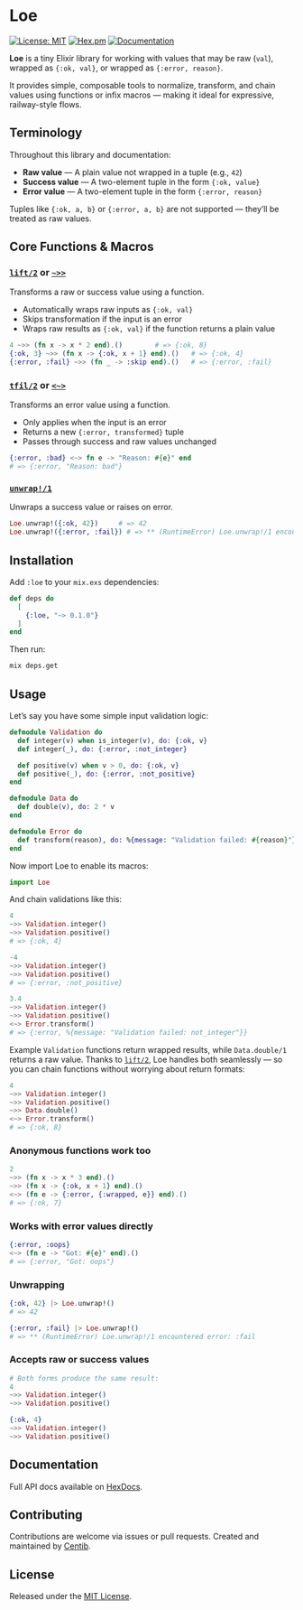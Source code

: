 # Loe

[![License: MIT](https://img.shields.io/badge/license-MIT-blue.svg)](LICENSE.md)
[![Hex.pm](https://img.shields.io/hexpm/v/loe.svg)](https://hex.pm/packages/loe)
[![Documentation](https://img.shields.io/badge/documentation-gray)](https://hexdocs.pm/loe/)

**Loe** is a tiny Elixir library for working with values that may be raw (`val`), wrapped as `{:ok, val}`, or wrapped as `{:error, reason}`.

It provides simple, composable tools to normalize, transform, and chain values using functions or infix macros — making it ideal for expressive, railway-style flows.

## Terminology

Throughout this library and documentation:

- **Raw value** — A plain value not wrapped in a tuple (e.g., `42`)
- **Success value** — A two-element tuple in the form `{:ok, value}`
- **Error value** — A two-element tuple in the form `{:error, reason}`

Tuples like `{:ok, a, b}` or `{:error, a, b}` are not supported — they’ll be treated as raw values.

## Core Functions & Macros

### [`lift/2`](`Loe.lift/2`) or [`~>>`](`Loe.~>>/2`)

Transforms a raw or success value using a function.

- Automatically wraps raw inputs as `{:ok, val}`
- Skips transformation if the input is an error
- Wraps raw results as `{:ok, val}` if the function returns a plain value

```elixir
4 ~>> (fn x -> x * 2 end).()        # => {:ok, 8}
{:ok, 3} ~>> (fn x -> {:ok, x + 1} end).()   # => {:ok, 4}
{:error, :fail} ~>> (fn _ -> :skip end).()   # => {:error, :fail}
```

### [`tfil/2`](`Loe.tfil/2`) or [`<~>`](`Loe.<~>/2`)

Transforms an error value using a function.

- Only applies when the input is an error
- Returns a new `{:error, transformed}` tuple
- Passes through success and raw values unchanged

```elixir
{:error, :bad} <~> fn e -> "Reason: #{e}" end
# => {:error, "Reason: bad"}
```

### [`unwrap!/1`](`Loe.unwrap!/1`)

Unwraps a success value or raises on error.

```elixir
Loe.unwrap!({:ok, 42})     # => 42
Loe.unwrap!({:error, :fail}) # => ** (RuntimeError) Loe.unwrap!/1 encountered error: :fail
```

## Installation

Add `:loe` to your `mix.exs` dependencies:

```elixir
def deps do
  [
    {:loe, "~> 0.1.0"}
  ]
end
```

Then run:

```bash
mix deps.get
```

## Usage

Let’s say you have some simple input validation logic:

```elixir
defmodule Validation do
  def integer(v) when is_integer(v), do: {:ok, v}
  def integer(_), do: {:error, :not_integer}

  def positive(v) when v > 0, do: {:ok, v}
  def positive(_), do: {:error, :not_positive}
end

defmodule Data do
  def double(v), do: 2 * v
end

defmodule Error do
  def transform(reason), do: %{message: "Validation failed: #{reason}"}
end
```

Now import Loe to enable its macros:

```elixir
import Loe
```

And chain validations like this:

```elixir
4
~>> Validation.integer()
~>> Validation.positive()
# => {:ok, 4}

-4
~>> Validation.integer()
~>> Validation.positive()
# => {:error, :not_positive}

3.4
~>> Validation.integer()
~>> Validation.positive()
<~> Error.transform()
# => {:error, %{message: "Validation failed: not_integer"}}
```

Example `Validation` functions return wrapped results, while `Data.double/1` returns a raw value.
Thanks to [`lift/2`](`Loe.lift/2`), Loe handles both seamlessly — so you can chain functions without worrying about return formats:

```elixir
4
~>> Validation.integer()
~>> Validation.positive()
~>> Data.double()
<~> Error.transform()
# => {:ok, 8}
```

### Anonymous functions work too

```elixir
2
~>> (fn x -> x * 3 end).()
~>> (fn x -> {:ok, x + 1} end).()
<~> (fn e -> {:error, {:wrapped, e}} end).()
# => {:ok, 7}
```

### Works with error values directly

```elixir
{:error, :oops}
<~> (fn e -> "Got: #{e}" end).()
# => {:error, "Got: oops"}
```

### Unwrapping

```elixir
{:ok, 42} |> Loe.unwrap!()
# => 42

{:error, :fail} |> Loe.unwrap!()
# => ** (RuntimeError) Loe.unwrap!/1 encountered error: :fail
```

### Accepts raw or success values

```elixir
# Both forms produce the same result:
4
~>> Validation.integer()
~>> Validation.positive()

{:ok, 4}
~>> Validation.integer()
~>> Validation.positive()
```

## Documentation

Full API docs available on [HexDocs](https://hexdocs.pm/loe).

## Contributing

Contributions are welcome via issues or pull requests.
Created and maintained by [Centib](https://github.com/Centib).

## License

Released under the [MIT License](LICENSE.md).
